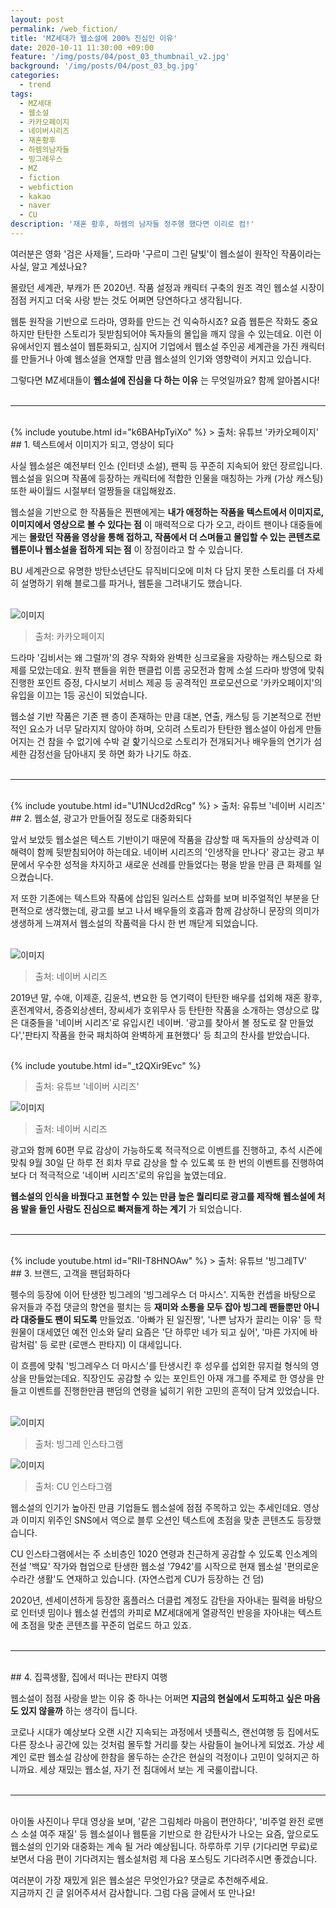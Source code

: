 ```yaml
---
layout: post
permalink: /web_fiction/
title: 'MZ세대가 웹소설에 200% 진심인 이유'
date: 2020-10-11 11:30:00 +09:00
feature: '/img/posts/04/post_03_thumbnail_v2.jpg'
background: '/img/posts/04/post_03_bg.jpg'
categories:
  - trend
tags:
  - MZ세대
  - 웹소설
  - 카카오페이지
  - 네이버시리즈
  - 재혼황후
  - 하렘의남자들
  - 빙그레우스
  - MZ
  - fiction
  - webfiction
  - kakao
  - naver
  - CU
description: '재혼 황후, 하렘의 남자들 정주행 했다면 이리로 컴!'
---
```


여러분은 영화 '검은 사제들', 드라마 '구르미 그린 달빛'이 웹소설이 원작인 작품이라는 사실, 알고 계셨나요? <br>

몰랐던 세계관, 부캐가 뜬 2020년. 작품 설정과 캐릭터 구축의 원조 격인 웹소설 시장이 점점 커지고 더욱 사랑 받는 것도 어쩌면 당연하다고 생각됩니다. <br>

웹툰 원작을 기반으로 드라마, 영화를 만드는 건 익숙하시죠? 요즘 웹툰은 작화도 중요하지만 탄탄한 스토리가 뒷받침되어야 독자들의 몰입을 깨지 않을 수 있는데요. 이런 이유에서인지 웹소설이 웹툰화되고, 심지어 기업에서 웹소설 주인공 세계관을 가진 캐릭터를 만들거나 아예 웹소설을 연재할 만큼 웹소설의 인기와 영향력이 커지고 있습니다. <br>

그렇다면 MZ세대들이 **웹소설에 진심을 다 하는 이유** 는 무엇일까요? 함께 알아봅시다! <br><br>

---

<br>
{% include youtube.html id="k6BAHpTyiXo" %}
> 출처: 유튜브 '카카오페이지'

<br>
## 1. 텍스트에서 이미지가 되고, 영상이 되다

사실 웹소설은 예전부터 인소 (인터넷 소설), 팬픽 등 꾸준히 지속되어 왔던 장르입니다. 웹소설을 읽으며 작품에 등장하는 캐릭터에 적합한 인물을 매칭하는 가캐 (가상 캐스팅) 또한 싸이월드 시절부터 얼짱들을 대입해왔죠. <br>

웹소설을 기반으로 한 작품들은 찐팬에게는 **내가 애정하는 작품을 텍스트에서 이미지로, 이미지에서 영상으로 볼 수 있다는 점** 이 매력적으로 다가 오고, 라이트 팬이나 대중들에게는 **몰랐던 작품을 영상을 통해 접하고, 작품에서 더 스며들고 몰입할 수 있는 콘텐츠로 웹툰이나 웹소설을 접하게 되는 점** 이 장점이라고 할 수 있습니다. <br>

BU 세계관으로 유명한 방탄소년단도 뮤직비디오에 미처 다 담지 못한 스토리를 더 자세히 설명하기 위해 블로그를 파거나, 웹툰을 그려내기도 했습니다. <br><br>

![이미지](/img/posts/04/01.jpg)
> 출처: 카카오페이지

드라마 '김비서는 왜 그럴까'의 경우 작화와 완벽한 싱크로율을 자랑하는 캐스팅으로 화제를 모았는데요. 원작 팬들을 위한 팬클럽 이름 공모전과 함께 소설 드라마 방영에 맞춰 진행한 포인트 증정, 다시보기 서비스 제공 등 공격적인 프로모션으로 '카카오페이지'의 유입을 이끄는 1등 공신이 되었습니다. <br>

웹소설 기반 작품은 기존 팬 층이 존재하는 만큼 대본, 연출, 캐스팅 등 기본적으로 전반적인 요소가 너무 달라지지 않아야 하며, 오히려 스토리가 탄탄한 웹소설이 아쉽게 만들어지는 건 참을 수 없기에 수박 겉 핥기식으로 스토리가 전개되거나 배우들의 연기가 섬세한 감정선을 담아내지 못 하면 화가 나기도 하죠. <br><br>

---

<br>
{% include youtube.html id="U1NUcd2dRcg" %}
> 출처: 유튜브 '네이버 시리즈'

<br>
## 2. 웹소설, 광고가 만들어질 정도로 대중화되다

앞서 보았듯 웹소설은 텍스트 기반이기 때문에 작품을 감상할 때 독자들의 상상력과 이해력이 함께 뒷받침되어야 하는데요. 네이버 시리즈의 '인생작을 만나다' 광고는 광고 부문에서 우수한 성적을 차지하고 새로운 선례를 만들었다는 평을 받을 만큼 큰 화제를 일으켰습니다. <br>

저 또한 기존에는 텍스트와 작품에 삽입된 일러스트 삽화를 보며 비주얼적인 부분을 단편적으로 생각했는데, 광고를 보고 나서 배우들의 호흡과 함께 감상하니 문장의 의미가 생생하게 느껴져서 웹소설의 작품력을 다시 한 번 깨닫게 되었습니다. <br><br>

![이미지](/img/posts/04/02.jpg)
> 출처: 네이버 시리즈

2019년 말, 수애, 이제훈, 김윤석, 변요한 등 연기력이 탄탄한 배우를 섭외해 재혼 황후, 혼전계약서, 증증외상센터, 장씨세가 호위무사 등 탄탄한 작품을 소개하는 영상으로 많은 대중들을 '네이버 시리즈'로 유입시킨 네이버. '광고를 찾아서 볼 정도로 잘 만들었다','판타지 작품을 한국 패치하여 완벽하게 표현했다' 등 최고의 찬사를 받았습니다. <br><br>

{% include youtube.html id="_t2QXir9Evc" %}
> 출처: 유튜브 '네이버 시리즈'

![이미지](/img/posts/04/03.jpg)
> 출처: 네이버 시리즈

광고와 함께 60편 무료 감상이 가능하도록 적극적으로 이벤트를 진행하고, 추석 시즌에 맞춰 9월 30일 단 하루 전 회차 무료 감상을 할 수 있도록 또 한 번의 이벤트를 진행하여 보다 더 적극적으로 '네이버 시리즈'로의 유입을 높였는데요. <br>

**웹소설의 인식을 바꿨다고 표현할 수 있는 만큼 높은 퀄리티로 광고를 제작해 웹소설에 처음 발을 들인 사람도 진심으로 빠져들게 하는 계기** 가 되었습니다. <br><br>

---

<br>
{% include youtube.html id="RII-T8HNOAw" %}
> 출처: 유튜브 '빙그레TV'

<br>
## 3. 브랜드, 고객을 팬덤화하다

펭수의 등장에 이어 탄생한 빙그레의 '빙그레우스 더 마시스'. 지독한 컨셉을 바탕으로 유저들과 주접 댓글의 향연을 펼치는 등 **재미와 소통을 모두 잡아 빙그레 팬들뿐만 아니라 대중들도 팬이 되도록** 만들었죠. '아빠가 된 일진짱', '나쁜 남자가 끌리는 이유' 등 학원물이 대세였던 예전 인소와 달리 요즘은 '단 하루만 네가 되고 싶어', '마른 가지에 바람처럼' 등 로판 (로맨스 판타지) 이 대세입니다. <br>

이 흐름에 맞춰 '빙그레우스 더 마시스'를 탄생시킨 후 성우를 섭외한 뮤지컬 형식의 영상을 만들었는데요. 직장인도 공감할 수 있는 포인트인 아재 개그를 주제로 한 영상을 만들고 이벤트를 진행한만큼 팬덤의 연령을 넓히기 위한 고민의 흔적이 담겨 있었습니다. <br><br>

![이미지](/img/posts/04/04.jpg)
> 출처: 빙그레 인스타그램

![이미지](/img/posts/04/05.jpg)
> 출처: CU 인스타그램

웹소설의 인기가 높아진 만큼 기업들도 웹소설에 점점 주목하고 있는 추세인데요. 영상과 이미지 위주인 SNS에서 역으로 블루 오션인 텍스트에 초점을 맞춘 콘텐츠도 등장했습니다. <br>

CU 인스타그램에서는 주 소비층인 1020 연령과 친근하게 공감할 수 있도록 인소계의 전설 '백묘' 작가와 협업으로 탄생한 웹소설 '7942'를 시작으로 현재 웹소설 '편의로운 수라간 생활'도 연재하고 있습니다. (자연스럽게 CU가 등장하는 건 덤) <br>

2020년, 센세이션하게 등장한 홈플러스 더클럽 계정도 감탄을 자아내는 필력을 바탕으로 인터넷 밈이나 웹소설 컨셉의 카피로 MZ세대에게 열광적인 반응을 자아내는 텍스트에 초점을 맞춘 콘텐츠를 꾸준히 업로드 하고 있죠. <br><br>

---

<br>
## 4. 집콕생활, 집에서 떠나는 판타지 여행

웹소설이 점점 사랑을 받는 이유 중 하나는 어쩌면 **지금의 현실에서 도피하고 싶은 마음도 있지 않을까** 하는 생각이 듭니다. <br>

코로나 시대가 예상보다 오랜 시간 지속되는 과정에서 넷플릭스, 랜선여행 등 집에서도 다른 장소나 공간에 있는 것처럼 몰두할 거리를 찾는 사람들이 늘어나게 되었죠. 가상 세계인 로판 웹소설 감상에 한참을 몰두하는 순간은 현실의 걱정이나 고민이 잊혀지곤 하니까요. 세상 재밌는 웹소설, 자기 전 침대에서 보는 게 국룰이랍니다. <br><br>

---

<br>
아이돌 사진이나 무대 영상을 보며, '같은 그림체라 마음이 편안하다', '비주얼 완전 로맨스 소설 여주 재질' 등 웹소설이나 웹툰을 기반으로 한 감탄사가 나오는 요즘, 앞으로도 웹소설의 인기와 대중화는 계속 될 거라 예상됩니다. 하루하루 기무 (기다리면 무료)로 보면서 다음 편이 기다려지는 웹소설처럼 제 다음 포스팅도 기다려주시면 좋겠습니다. <br>

여러분이 가장 재밌게 읽은 웹소설은 무엇인가요? 댓글로 추천해주세요. <br>
지금까지 긴 글 읽어주셔서 감사합니다. 그럼 다음 글에서 또 만나요! <br><br>
